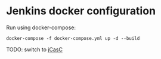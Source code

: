 # Jenkins docker configuration

Run using docker-compose:
```
docker-compose -f docker-compose.yml up -d --build
```

TODO: 
switch to [jCasC](https://plugins.jenkins.io/configuration-as-code/)
